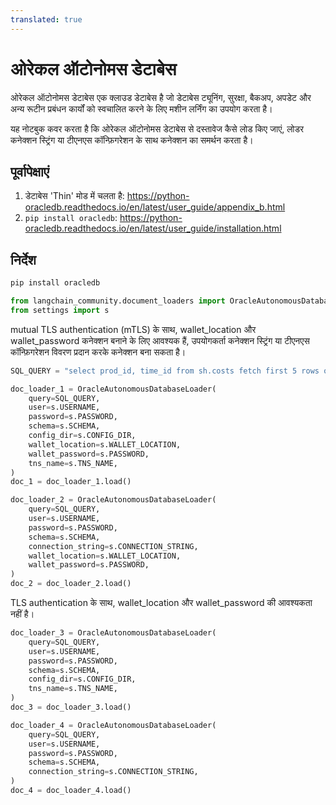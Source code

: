 ```yaml
---
translated: true
---
```


# ओरेकल ऑटोनोमस डेटाबेस

ओरेकल ऑटोनोमस डेटाबेस एक क्लाउड डेटाबेस है जो डेटाबेस ट्यूनिंग, सुरक्षा, बैकअप, अपडेट और अन्य रूटीन प्रबंधन कार्यों को स्वचालित करने के लिए मशीन लर्निंग का उपयोग करता है।

यह नोटबुक कवर करता है कि ओरेकल ऑटोनोमस डेटाबेस से दस्तावेज कैसे लोड किए जाएं, लोडर कनेक्शन स्ट्रिंग या टीएनएस कॉन्फ़िगरेशन के साथ कनेक्शन का समर्थन करता है।

## पूर्वापेक्षाएं

1. डेटाबेस 'Thin' मोड में चलता है:
   https://python-oracledb.readthedocs.io/en/latest/user_guide/appendix_b.html
2. `pip install oracledb`:
   https://python-oracledb.readthedocs.io/en/latest/user_guide/installation.html

## निर्देश

```python
pip install oracledb
```

```python
from langchain_community.document_loaders import OracleAutonomousDatabaseLoader
from settings import s
```

mutual TLS authentication (mTLS) के साथ, wallet_location और wallet_password कनेक्शन बनाने के लिए आवश्यक हैं, उपयोगकर्ता कनेक्शन स्ट्रिंग या टीएनएस कॉन्फ़िगरेशन विवरण प्रदान करके कनेक्शन बना सकता है।

```python
SQL_QUERY = "select prod_id, time_id from sh.costs fetch first 5 rows only"

doc_loader_1 = OracleAutonomousDatabaseLoader(
    query=SQL_QUERY,
    user=s.USERNAME,
    password=s.PASSWORD,
    schema=s.SCHEMA,
    config_dir=s.CONFIG_DIR,
    wallet_location=s.WALLET_LOCATION,
    wallet_password=s.PASSWORD,
    tns_name=s.TNS_NAME,
)
doc_1 = doc_loader_1.load()

doc_loader_2 = OracleAutonomousDatabaseLoader(
    query=SQL_QUERY,
    user=s.USERNAME,
    password=s.PASSWORD,
    schema=s.SCHEMA,
    connection_string=s.CONNECTION_STRING,
    wallet_location=s.WALLET_LOCATION,
    wallet_password=s.PASSWORD,
)
doc_2 = doc_loader_2.load()
```

TLS authentication के साथ, wallet_location और wallet_password की आवश्यकता नहीं है।

```python
doc_loader_3 = OracleAutonomousDatabaseLoader(
    query=SQL_QUERY,
    user=s.USERNAME,
    password=s.PASSWORD,
    schema=s.SCHEMA,
    config_dir=s.CONFIG_DIR,
    tns_name=s.TNS_NAME,
)
doc_3 = doc_loader_3.load()

doc_loader_4 = OracleAutonomousDatabaseLoader(
    query=SQL_QUERY,
    user=s.USERNAME,
    password=s.PASSWORD,
    schema=s.SCHEMA,
    connection_string=s.CONNECTION_STRING,
)
doc_4 = doc_loader_4.load()
```
